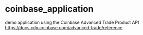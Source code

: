 # coinbase_application
demo application using the Coinbase Advanced Trade Product API  https://docs.cdp.coinbase.com/advanced-trade/reference
